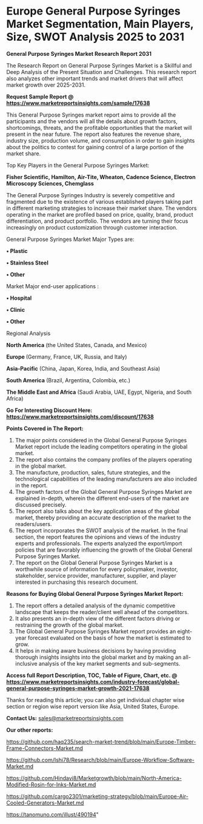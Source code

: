 # Europe General Purpose Syringes Market Segmentation, Main Players, Size, SWOT Analysis 2025 to 2031

<strong>General Purpose Syringes Market Research Report 2031</strong>

The Research Report on General Purpose Syringes Market is a Skillful and Deep Analysis of the Present Situation and Challenges. This research report also analyzes other important trends and market drivers that will affect market growth over 2025-2031.

<strong>Request Sample Report @ <a href=https://www.marketreportsinsights.com/sample/17638>https://www.marketreportsinsights.com/sample/17638</a></strong>

This General Purpose Syringes market report aims to provide all the participants and the vendors will all the details about growth factors, shortcomings, threats, and the profitable opportunities that the market will present in the near future. The report also features the revenue share, industry size, production volume, and consumption in order to gain insights about the politics to contest for gaining control of a large portion of the market share.

Top Key Players in the General Purpose Syringes Market:

<strong>Fisher Scientific, Hamilton, Air-Tite, Wheaton, Cadence Science, Electron Microscopy Sciences, Chemglass</strong>

The General Purpose Syringes Industry is severely competitive and fragmented due to the existence of various established players taking part in different marketing strategies to increase their market share. The vendors operating in the market are profiled based on price, quality, brand, product differentiation, and product portfolio. The vendors are turning their focus increasingly on product customization through customer interaction.

General Purpose Syringes Market Major Types are:

<strong>• Plastic

• Stainless Steel

• Other</strong>

Market Major end-user applications :

<strong>• Hospital

• Clinic

• Other</strong>

Regional Analysis

</u><strong><b>North America</b></strong> (the United States, Canada, and Mexico)

<strong><b>Europe </b></strong>(Germany, France, UK, Russia, and Italy)

<strong><b>Asia-Pacific</b></strong> (China, Japan, Korea, India, and Southeast Asia)

<strong><b>South America</b></strong> (Brazil, Argentina, Colombia, etc.)

<strong><b>The Middle East and Africa</b></strong> (Saudi Arabia, UAE, Egypt, Nigeria, and South Africa)

<strong>Go For Interesting Discount Here: <a href=https://www.marketreportsinsights.com/discount/17638>https://www.marketreportsinsights.com/discount/17638</a></strong>

<strong>Points Covered in The Report:</strong>
<ol>
  <li>The major points considered in the Global General Purpose Syringes Market report include the leading competitors operating in the global market.</li>
  <li>The report also contains the company profiles of the players operating in the global market.</li>
  <li>The manufacture, production, sales, future strategies, and the technological capabilities of the leading manufacturers are also included in the report.</li>
  <li>The growth factors of the Global General Purpose Syringes Market are explained in-depth, wherein the different end-users of the market are discussed precisely.</li>
  <li>The report also talks about the key application areas of the global market, thereby providing an accurate description of the market to the readers/users.</li>
  <li>The report incorporates the SWOT analysis of the market. In the final section, the report features the opinions and views of the industry experts and professionals. The experts analyzed the export/import policies that are favorably influencing the growth of the Global General Purpose Syringes Market.</li>
  <li>The report on the Global General Purpose Syringes Market is a worthwhile source of information for every policymaker, investor, stakeholder, service provider, manufacturer, supplier, and player interested in purchasing this research document.</li>
</ol>
<strong>Reasons for Buying Global General Purpose Syringes Market Report:</strong>

<ol>
  <li>The report offers a detailed analysis of the dynamic competitive landscape that keeps the reader/client well ahead of the competitors.</li>
  <li>It also presents an in-depth view of the different factors driving or restraining the growth of the global market.</li>
  <li>The Global General Purpose Syringes Market report provides an eight-year forecast evaluated on the basis of how the market is estimated to grow.</li>
  <li>It helps in making aware business decisions by having providing thorough insights insights into the global market and by making an all-inclusive analysis of the key market segments and sub-segments.</li>
</ol>
<strong>Access full Report Description, TOC, Table of Figure, Chart, etc. @ <a href=https://www.marketreportsinsights.com/industry-forecast/global-general-purpose-syringes-market-growth-2021-17638>https://www.marketreportsinsights.com/industry-forecast/global-general-purpose-syringes-market-growth-2021-17638</a></strong>


Thanks for reading this article; you can also get individual chapter wise section or region wise report version like Asia, United States, Europe.

<strong>Contact Us:</strong>
sales@marketreportsinsights.com

<strong>Our other reports:</strong>

<a href=https://github.com/haq235/search-market-trend/blob/main/Europe-Timber-Frame-Connectors-Market.md>https://github.com/haq235/search-market-trend/blob/main/Europe-Timber-Frame-Connectors-Market.md</a>

<a href=https://github.com/Ishi78/Research/blob/main/Europe-Workflow-Software-Market.md>https://github.com/Ishi78/Research/blob/main/Europe-Workflow-Software-Market.md</a>

<a href=https://github.com/Hindavi8/Marketgrowth/blob/main/North-America-Modified-Rosin-for-Inks-Market.md>https://github.com/Hindavi8/Marketgrowth/blob/main/North-America-Modified-Rosin-for-Inks-Market.md</a>

<a href=https://github.com/cargo2301/marketing-strategy/blob/main/Europe-Air-Cooled-Generators-Market.md>https://github.com/cargo2301/marketing-strategy/blob/main/Europe-Air-Cooled-Generators-Market.md</a>

<a href=https://tanomuno.com/illust/490194>https://tanomuno.com/illust/490194</a>"
